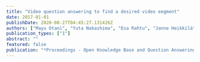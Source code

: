 ```yaml
---
title: "Video question answering to find a desired video eegment"
date: 2017-01-01
publishDate: 2020-08-27T04:45:27.131426Z
authors: ["Mayu Otani", "Yuta Nakashima", "Esa Rahtu", "Janne Heikkilä"]
publication_types: ["1"]
abstract: ""
featured: false
publication: "*Proceedings - Open Knowledge Base and Question Answering Workshop at SIGIR*"
---
```


